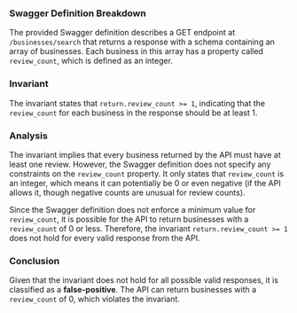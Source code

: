 ### Swagger Definition Breakdown
The provided Swagger definition describes a GET endpoint at `/businesses/search` that returns a response with a schema containing an array of businesses. Each business in this array has a property called `review_count`, which is defined as an integer.

### Invariant
The invariant states that `return.review_count >= 1`, indicating that the `review_count` for each business in the response should be at least 1.

### Analysis
The invariant implies that every business returned by the API must have at least one review. However, the Swagger definition does not specify any constraints on the `review_count` property. It only states that `review_count` is an integer, which means it can potentially be 0 or even negative (if the API allows it, though negative counts are unusual for review counts).

Since the Swagger definition does not enforce a minimum value for `review_count`, it is possible for the API to return businesses with a `review_count` of 0 or less. Therefore, the invariant `return.review_count >= 1` does not hold for every valid response from the API.

### Conclusion
Given that the invariant does not hold for all possible valid responses, it is classified as a **false-positive**. The API can return businesses with a `review_count` of 0, which violates the invariant.
